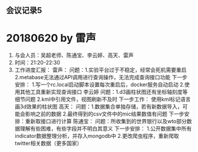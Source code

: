 ## 会议记录5
# 20180620 by 雷声
1. 与会人员：吴超老师、陈通宝、李云婷、高天、雷声
2. 时间：21:20-22:30
3. 工作进度汇报：
雷声：
问题：1.实验平台过于不稳定，经常会死机需要重启
     2.metabase无法通过API调用进行查询操作，无法完成查询接口功能
下一步安排：
      1.写一个rc.local启动脚本设置每次重启后，docker服务自动启动
      2.使用其他工具重新实现查询接口
李云婷
问题：1.d3画柱状图还有坐标轴刻度等细节问题
      2.kml中引用文件，视图刷新不及时
下一步工作：
      使用kml标记语言画3d效果的柱状图
高天：
问题：1.数据集合单独存储，若有新数据导入，可能会影响之前的数据
      2.最终得到的csv文件中的mic结果数值有问题
下一步安排：重新取接口进行计算
陈通宝：
问题：所收集到的世界银行以及wto部分数据理解有些困难，有些字段并不明白其意义
下一步安排：
      1.公开数据集中所有indicator数据整理分析，并存入mongodb中
      2.更改爬虫程序，重新爬取twitter相关数据（更多国家）
